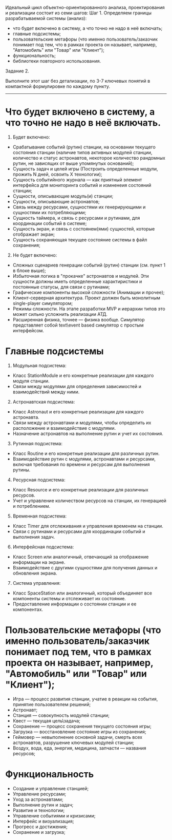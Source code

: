 Идеальный цикл объектно-ориентированного анализа, проектирования и реализации состоит из семи шагов: 
Шаг 1. Определяем границы разрабатываемой системы (анализ):

- что будет включено в систему, а что точно не надо в неё включать;
- главные подсистемы;
- пользовательские метафоры (что именно пользователь/заказчик понимает под тем, что в рамках проекта он называет, например, "Автомобиль" или "Товар" или "Клиент");
- функциональность;
- библиотеки повторного использования. 

Задание 2.

Выполните этот шаг без детализации, по 3-7 ключевых понятий в компактной формулировке по каждому пункту. 

---

# Что будет включено в систему, а что точно не надо в неё включать.

1. Будет включено:

- Срабатывание событий (рутин) станции, на основании текущего состояния станции (наличие типов активных модулей станции, количество и статус астронавтов, некоторое количество рандомных рутин, не зависящих от выше упомянутых оснований);
- Сущность задач и целей игры (Построить определенные модули, прожить N дней, освоить X технологии);
- Сущность событийного журнала — как приятный элемент интерфейса для мониторинга событий и измненеия состояний станции;
- Сущности, описывающие модуль(и) станции;
- Cущности, описывающие астронавтов;
- Связь между ресурсами, сущностями их генерирующими и сущностями их потребляющими;
- Сущность таймера, и связь с ресурсами и рутинами, для координации событий в системе;
- Сущность экран, и связь с состоянем(ями) сущностей, которые отображает экран;
- Сущность сохраняющая текущее состояние системы в файл сохранения;

2. Не будет включено:

- Сложных сценариев генерации событий (рутин) станции (см. пункт 1 в блоке выше);
- Избыточная логика в "прокачке" астронавтов и модулей. Эти сущности должны иметь определенные характиристики и постоянные статусы, для связи с рутинами;
- Графические компоненты высокой сложности (Анимации и прочее);
- Клиент-серверная архитектура. Проект должен быть монолитным single-player симулятором;
- Режимы сложности. На этапе разработки MVP и иерархии типов это может сильно усложнить реализации АТД.
- Расширенная физика, точнее — физика вообще. Симулятор представляет собой text\event based симулятор с простым интерфейсом. 

# Главные подсистемы  

1. Модульная подсистема:
- Класс StationModule и его конкретные реализации для каждого модуля станции.
- Связи между модулями для определения зависимостей и взаимодействий между ними.

2. Астронавтская подсистема:
- Класс Astronaut и его конкретные реализации для каждого астронавта.
- Связи между астронавтами и модулями, чтобы определить их расположение и взаимодействие с модулями.
- Назначение астронавтов на выполнение рутин и учет их состояния.

3. Рутинная подсистема:
- Класс Routine и его конкретные реализации для различных рутин.
- Взаимодействие рутин с модулями, астронавтами и ресурсами, включая требования по времени и ресурсам для выполнения рутины.

4. Ресурсная подсистема:
- Класс Resource и его конкретные реализации для различных ресурсов.
- Учет и управление количеством ресурсов на станции, их генерацией и потреблением.

5. Временная подсистема:
- Класс Timer для отслеживания и управления временем на станции.
- Связи с рутинами и ресурсами для координации событий и выполнения задач.

6. Интерфейсная подсистема:
- Класс Screen или аналогичный, отвечающий за отображение информации на экране.
- Взаимодействие с другими сущностями для получения данных и обновления экрана.

7. Система управления:
- Класс SpaceStation или аналогичный, который объединяет все компоненты системы и отслеживает их состояние.
- Предоставление информации о состоянии станции и ее компонентах.

# Пользовательские метафоры (что именно пользователь/заказчик понимает под тем, что в рамках проекта он называет, например, "Автомобиль" или "Товар" или "Клиент");

- Игра ― процесс развития станции, учатие в реакции на события, принятие пользователем решений;
- Астронавт;
- Станция — совокупность модулей станции;
- Квест — текущая цель\задача;
- Сохранение — процесс сохранения текущего состояния игры;
- Загрузка — восстановление состояние игры из сохранения;
- Геймовер — невыполнение основной задачи, смерть всех астронавтов, разрушение ключевых модулей станции;
- Воздух, вода, еда, энергия, медицина, запчасти — названия ресурсов;

# Функциональность
-  Создание и управление станцией;
-  Управление ресурсами;
-  Уход за астронавтами;
-  Выполнение рутин и задач;
-  Развитие и технологии;
-  Управление событиями и кризисами;
-  Интерфейс и визуализация;
-  Прогресс и достижения;
-  Сохранение и загрузка;


